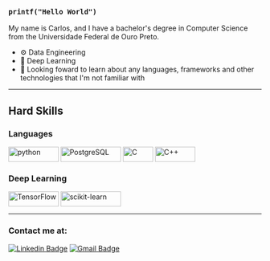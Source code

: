 ### ```printf("Hello World")```

My name is Carlos, and I have a bachelor's degree in Computer Science from the Universidade Federal de Ouro Preto.

- ⚙️ Data Engineering
- 🤖 Deep Learning
- 🔭 Looking foward to learn about any languages, frameworks and other technologies that I'm not familiar with

---

## Hard Skills
### Languages
<div style="display: inline_block">
<img align="center" alt="python" height="30" width="100" src="https://img.shields.io/badge/python-3670A0?style=for-the-badge&logo=python&logoColor=ffdd54" />
<img align="center" alt="PostgreSQL" height="30" width="120" src="https://img.shields.io/badge/PostgreSQL-316192?style=for-the-badge&logo=postgresql&logoColor=white"/>
<img align="center" alt="C" height="30" width="60" src="https://img.shields.io/badge/c-%2300599C.svg?style=for-the-badge&logo=c&logoColor=white" />
<img align="center" alt="C++" height="30" width="80" src="https://img.shields.io/badge/C%2B%2B-00599C?style=for-the-badge&logo=c%2B%2B&logoColor=white"/>
</div>

### Deep Learning
<div style="display: inline_block">
<img align="center" alt="TensorFlow" height="30" width="100" src="https://img.shields.io/badge/TensorFlow-%23FF6F00.svg?style=for-the-badge&logo=TensorFlow&logoColor=white" />
<img align="center" alt="scikit-learn" height="30" width="120" src="https://img.shields.io/badge/scikit--learn-%23F7931E.svg?style=for-the-badge&logo=scikit-learn&logoColor=white" />
</div>
  
---
  
### Contact me at:
[![Linkedin Badge](https://img.shields.io/badge/linkedin-0077B5.svg?&style=for-the-badge&logo=linkedin&logoColor=white)](https://www.linkedin.com/in/carlosgdfreitas/)
[![Gmail Badge](https://img.shields.io/badge/gmail-FF0000.svg?&style=for-the-badge&logo=gmail&logoColor=white)](https://mail.google.com/mail/u/0/?hl=en&tf=cm&fs=1&to=carlosgd.freitas@gmail.com)
